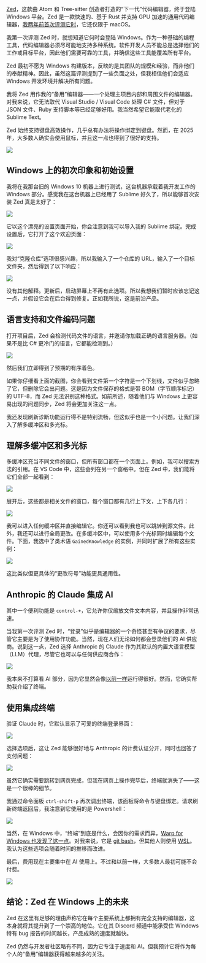 [Zed](https://zed.dev/)，这款由 Atom 和 Tree-sitter 创造者打造的“下一代”代码编辑器，终于登陆 Windows 平台。Zed 是一款快速的、基于 Rust 并支持 GPU 加速的通用代码编辑器，[我两年前首次评测它时](https://thenewstack.io/zed-a-new-multiplayer-code-editor-from-the-creators-of-atom/)，它还仅限于 macOS。

我第一次评测 Zed 时，就想知道它何时会登陆 Windows。作为一种基础的编程工具，代码编辑器必须尽可能地支持多种系统。软件开发人员不能总是选择他们的工作或目标平台，因此他们需要可靠的工具，并确信这些工具能覆盖所有平台。

Zed 最初不愿为 Windows 构建版本，反映的是其团队的规模和经验，而非他们的奉献精神。因此，虽然这篇评测提到了一些负面之处，但我相信他们会适应 Windows 开发环境并解决所有问题。

我将 Zed 用作我的“备用”编辑器——一个处理主项目内部和周围文件的编辑器。对我来说，它无法取代 Visual Studio / Visual Code 处理 C# 文件，但对于 JSON 文件、Ruby 支持脚本等已经足够好用。我当然希望它能取代老化的 Sublime Text。

Zed 始终支持键盘高效操作，几乎总有办法将操作绑定到键盘。然而，在 2025 年，大多数人确实会使用鼠标，并且这一点也得到了很好的支持。

[![](https://cdn.thenewstack.io/media/2025/10/ce6e7d6d-image.png)](https://cdn.thenewstack.io/media/2025/10/ce6e7d6d-image.png)

## Windows 上的初次印象和初始设置

我将在我那台旧的 Windows 10 机器上进行测试，这台机器承载着我开发工作的 Windows 部分。感觉我在这台机器上已经用了 Sublime 好久了，所以能够首次安装 Zed 真是太好了：

[![](https://cdn.thenewstack.io/media/2025/10/7c24e849-image-1.png)](https://cdn.thenewstack.io/media/2025/10/7c24e849-image-1.png)

它以这个漂亮的设置页面开始，你会注意到我可以导入我的 Sublime 绑定。完成设置后，它打开了这个欢迎页面：

[![](https://cdn.thenewstack.io/media/2025/10/9d96f54f-image-2.png)](https://cdn.thenewstack.io/media/2025/10/9d96f54f-image-2.png)

我对“克隆仓库”选项很感兴趣，所以我输入了一个仓库的 URL，输入了一个目标文件夹，然后得到了以下响应：

[![](https://cdn.thenewstack.io/media/2025/10/3c4a42ce-image-3.png)](https://cdn.thenewstack.io/media/2025/10/3c4a42ce-image-3.png)

没有其他解释。更新后，启动屏幕上不再有此选项。所以我想我们暂时应该忘记这一点，并假设它会在后台得到修复。正如我所说，这是前沿产品。

## 语言支持和文件编码问题

打开项目后，Zed 会检测代码文件的语言，并邀请你加载正确的语言服务器。（如果不是比 C# 更冷门的语言，它都能检测到。）

[![](https://cdn.thenewstack.io/media/2025/10/41f60bf7-image-4-1024x576.png)](https://cdn.thenewstack.io/media/2025/10/41f60bf7-image-4-1024x576.png)

然后我们立即得到了预期的有序着色。

如果你仔细看上面的截图，你会看到文件第一个字符是一个下划线，文件似乎忽略了它，但删除它会出问题。这是因为文件保存的格式是带 BOM（字节顺序标记）的 UTF-8，而 Zed 无法识别这种格式。如前所述，随着他们与 Windows 上更容易出现的问题同步，Zed 将会更加关注这一点。

我还发现刷新诊断功能运行得不是特别流畅，但这似乎也是一个小问题。让我们深入了解多缓冲区和多光标。

## 理解多缓冲区和多光标

多缓冲区充当不同文件的窗口，但所有窗口都在一个页面上。例如，我可以搜索方法的引用。在 VS Code 中，这些会列在另一个窗格中。但在 Zed 中，我们能将它们全部一起看到：

[![](https://cdn.thenewstack.io/media/2025/10/e3cff681-image-5.png)](https://cdn.thenewstack.io/media/2025/10/e3cff681-image-5.png)

展开后，这些都是相关文件的窗口，每个窗口都有几行上下文，上下各几行：

[![](https://cdn.thenewstack.io/media/2025/10/2caa0991-image-6-1024x393.png)](https://cdn.thenewstack.io/media/2025/10/2caa0991-image-6-1024x393.png)

我可以进入任何缓冲区并直接编辑它。你还可以看到我也可以跳转到源文件。此外，我还可以进行全局更改。在多缓冲区中，可以使用多个光标同时编辑每个文件。下面，我选中了类术语 `GainedKnowledge` 的实例，并同时扩展了所有这些实例：

[![](https://cdn.thenewstack.io/media/2025/10/5d15d754-image-7.png)](https://cdn.thenewstack.io/media/2025/10/5d15d754-image-7.png)

这比类似但更具体的“更改符号”功能更具通用性。

## Anthropic 的 Claude 集成 AI

其中一个便利功能是 `control-+`，它允许你仅缩放文件文本内容，并且操作非常迅速。

当我第一次评测 Zed 时，“登录”似乎是编辑器的一个奇怪甚至有争议的要求，尽管它主要是为了使用协作功能。当然，现在人们无论如何都会登录他们的 AI 供应商。说到这一点，Zed 选择 Anthropic 的 Claude 作为其默认的内置大语言模型（LLM）代理，尽管它也可以与任何供应商合作：

[![](https://cdn.thenewstack.io/media/2025/10/4577b2b6-image-8.png)](https://cdn.thenewstack.io/media/2025/10/4577b2b6-image-8.png)

我本来不打算看 AI 部分，因为它显然会像[以前一样](https://thenewstack.io/an-introduction-to-zed-ai-and-how-it-compares-to-cursor-ai/https://thenewstack.io/how-rust-based-zed-built-worlds-fastest-ai-code-editor/)运行得很好。然而，它确实帮助我介绍了终端。

## 使用集成终端

验证 Claude 时，它默认显示了可爱的终端登录界面：

[![](https://cdn.thenewstack.io/media/2025/10/7aa6b62f-image-9.png)](https://cdn.thenewstack.io/media/2025/10/7aa6b62f-image-9.png)

选择选项后，这让 Zed 能够很好地与 Anthropic 的计费认证分开，同时也回答了支付问题：

[![](https://cdn.thenewstack.io/media/2025/10/bddef958-image-10.png)](https://cdn.thenewstack.io/media/2025/10/bddef958-image-10.png)

虽然它确实需要跳转到网页完成，但我在网页上操作完毕后，终端就消失了——这是一个很棒的细节。

我通过命令面板 `ctrl-shift-p` 再次调出终端，该面板将命令与键盘绑定。请求刷新终端返回后，我注意到它使用的是 Powershell：

[![](https://cdn.thenewstack.io/media/2025/10/1322daed-image-11.png)](https://cdn.thenewstack.io/media/2025/10/1322daed-image-11.png)

当然，在 Windows 中，“终端”到底是什么，会因你的需求而异，[Warp for Windows 也发现了这一点](https://thenewstack.io/developer-review-of-warp-for-windows-an-ai-terminal-app/)。对我来说，它是 [git bash](https://gitforwindows.org/)，但其他人则使用 [WSL](https://learn.microsoft.com/en-us/windows/wsl/)。我认为这些选项会随着时间的推移而改进。

最后，费用现在主要集中在 AI 使用上。不过和以前一样，大多数人最初可能不会付费。

[![](https://cdn.thenewstack.io/media/2025/10/cadcb82d-image-12.png)](https://cdn.thenewstack.io/media/2025/10/cadcb82d-image-12.png)

## 结论：Zed 在 Windows 上的未来

Zed 在这里有足够的理由声称它在每个主要系统上都拥有完全支持的编辑器，这本身就将其提升到了一个崇高的地位。它在其 Discord 频道中能承受住 Windows 特有 bug 报告的时间越长，产品成熟的速度就越快。

Zed 仍然与开发者社区略有不同，因为它专注于速度和 AI。但我预计它将作为每个人的“备用”编辑器获得越来越多的关注。